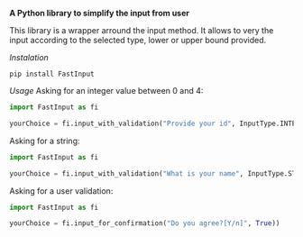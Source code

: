 **A Python library to simplify the input from user**

This library is a wrapper arround the input method. It allows to very the input according to the selected type, lower or upper bound provided.

*Instalation*

```
pip install FastInput
```

*Usage*
Asking for an integer value between 0 and 4:
```python
import FastInput as fi

yourChoice = fi.input_with_validation("Provide your id", InputType.INTEGER,False,0,4))
```
Asking for a string:
```python
import FastInput as fi

yourChoice = fi.input_with_validation("What is your name", InputType.STRING,False))
```
Asking for a user validation:
```python
import FastInput as fi

yourChoice = fi.input_for_confirmation("Do you agree?[Y/n]", True))
```
